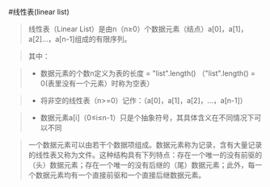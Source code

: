 #线性表(linear list)

> 线性表（Linear List）是由n（n≥0）个数据元素（结点）a[0]，a[1]，a[2]…，a[n-1]组成的有限序列。

> 其中：

> - 数据元素的个数n定义为表的长度 = "list".length() （"list".length() = 0(表里没有一个元素）时称为空表）

> - 将非空的线性表（n>=0）记作：（a[0]，a[1]，a[2]，…，a[n-1]）

> - 数据元素a[i]（0≤i≤n-1）只是个抽象符号，其具体含义在不同情况下可以不同

> 一个数据元素可以由若干个数据项组成。数据元素称为记录，含有大量记录的线性表又称为文件。这种结构具有下列特点：存在一个唯一的没有前驱的（头）数据元素；存在一个唯一的没有后继的（尾）数据元素；此外，每一个数据元素均有一个直接前驱和一个直接后继数据元素。
